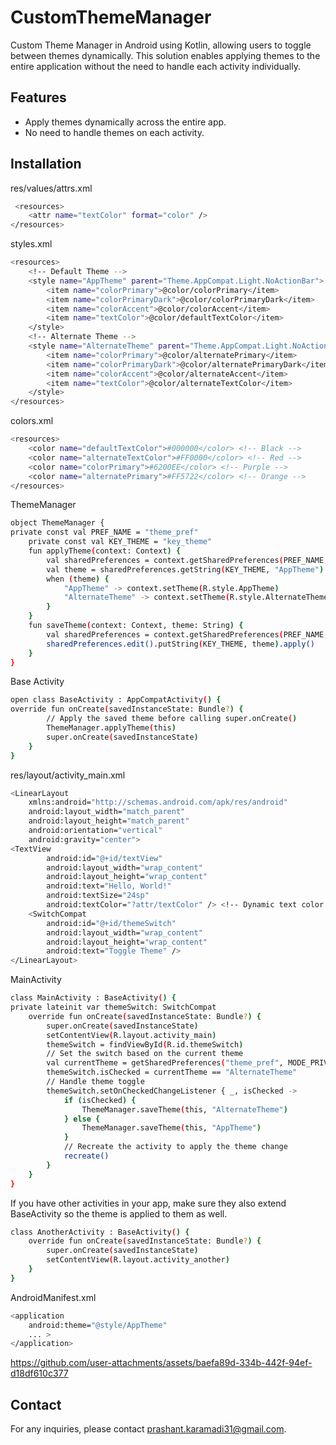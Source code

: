 # CustomThemeManager


Custom Theme Manager in Android using Kotlin, allowing users to toggle between themes dynamically. This solution enables applying themes to the entire application without the need to handle each activity individually.
## Features

- Apply themes dynamically across the entire app.
- No need to handle themes on each activity.
## Installation

res/values/attrs.xml
```bash
 <resources>
    <attr name="textColor" format="color" />
</resources>
```

styles.xml
```bash
<resources>
    <!-- Default Theme -->
    <style name="AppTheme" parent="Theme.AppCompat.Light.NoActionBar">
        <item name="colorPrimary">@color/colorPrimary</item>
        <item name="colorPrimaryDark">@color/colorPrimaryDark</item>
        <item name="colorAccent">@color/colorAccent</item>
        <item name="textColor">@color/defaultTextColor</item>
    </style>
    <!-- Alternate Theme -->
    <style name="AlternateTheme" parent="Theme.AppCompat.Light.NoActionBar">
        <item name="colorPrimary">@color/alternatePrimary</item>
        <item name="colorPrimaryDark">@color/alternatePrimaryDark</item>
        <item name="colorAccent">@color/alternateAccent</item>
        <item name="textColor">@color/alternateTextColor</item>
    </style>
</resources>

```

colors.xml
```bash
<resources>
    <color name="defaultTextColor">#000000</color> <!-- Black -->
    <color name="alternateTextColor">#FF0000</color> <!-- Red -->
    <color name="colorPrimary">#6200EE</color> <!-- Purple -->
    <color name="alternatePrimary">#FF5722</color> <!-- Orange -->
</resources>
```


ThemeManager
```bash
object ThemeManager {
private const val PREF_NAME = "theme_pref"
    private const val KEY_THEME = "key_theme"
    fun applyTheme(context: Context) {
        val sharedPreferences = context.getSharedPreferences(PREF_NAME, Context.MODE_PRIVATE)
        val theme = sharedPreferences.getString(KEY_THEME, "AppTheme")
        when (theme) {
            "AppTheme" -> context.setTheme(R.style.AppTheme)
            "AlternateTheme" -> context.setTheme(R.style.AlternateTheme)
        }
    }
    fun saveTheme(context: Context, theme: String) {
        val sharedPreferences = context.getSharedPreferences(PREF_NAME, Context.MODE_PRIVATE)
        sharedPreferences.edit().putString(KEY_THEME, theme).apply()
    }
}
```


Base Activity
```bash
open class BaseActivity : AppCompatActivity() {
override fun onCreate(savedInstanceState: Bundle?) {
        // Apply the saved theme before calling super.onCreate()
        ThemeManager.applyTheme(this)
        super.onCreate(savedInstanceState)
    }
}
```
res/layout/activity_main.xml
```bash
<LinearLayout
    xmlns:android="http://schemas.android.com/apk/res/android"
    android:layout_width="match_parent"
    android:layout_height="match_parent"
    android:orientation="vertical"
    android:gravity="center">
<TextView
        android:id="@+id/textView"
        android:layout_width="wrap_content"
        android:layout_height="wrap_content"
        android:text="Hello, World!"
        android:textSize="24sp"
        android:textColor="?attr/textColor" /> <!-- Dynamic text color based on theme -->
    <SwitchCompat
        android:id="@+id/themeSwitch"
        android:layout_width="wrap_content"
        android:layout_height="wrap_content"
        android:text="Toggle Theme" />
</LinearLayout>
```
MainActivity
```bash
class MainActivity : BaseActivity() {
private lateinit var themeSwitch: SwitchCompat
    override fun onCreate(savedInstanceState: Bundle?) {
        super.onCreate(savedInstanceState)
        setContentView(R.layout.activity_main)
        themeSwitch = findViewById(R.id.themeSwitch)
        // Set the switch based on the current theme
        val currentTheme = getSharedPreferences("theme_pref", MODE_PRIVATE).getString("key_theme", "AppTheme")
        themeSwitch.isChecked = currentTheme == "AlternateTheme"
        // Handle theme toggle
        themeSwitch.setOnCheckedChangeListener { _, isChecked ->
            if (isChecked) {
                ThemeManager.saveTheme(this, "AlternateTheme")
            } else {
                ThemeManager.saveTheme(this, "AppTheme")
            }
            // Recreate the activity to apply the theme change
            recreate()
        }
    }
}
```
If you have other activities in your app, make sure they also extend BaseActivity so the theme is applied to them as well.
```bash
class AnotherActivity : BaseActivity() {
    override fun onCreate(savedInstanceState: Bundle?) {
        super.onCreate(savedInstanceState)
        setContentView(R.layout.activity_another)
    }
}
```

AndroidManifest.xml
```bash
<application
    android:theme="@style/AppTheme"
    ... >
</application>
```

https://github.com/user-attachments/assets/baefa89d-334b-442f-94ef-d18df610c377


## Contact
For any inquiries, please contact prashant.karamadi31@gmail.com.
